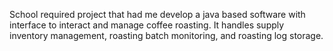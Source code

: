 School required project that had me develop a java based software with interface to interact and manage coffee roasting. It handles supply inventory management, roasting batch monitoring, and roasting log storage.
